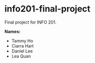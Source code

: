# info201-final-project
Final project for INFO 201.

**Names:**

- Tammy Ho
- Ciarra Hart
- Daniel Lee
- Lea Quan

